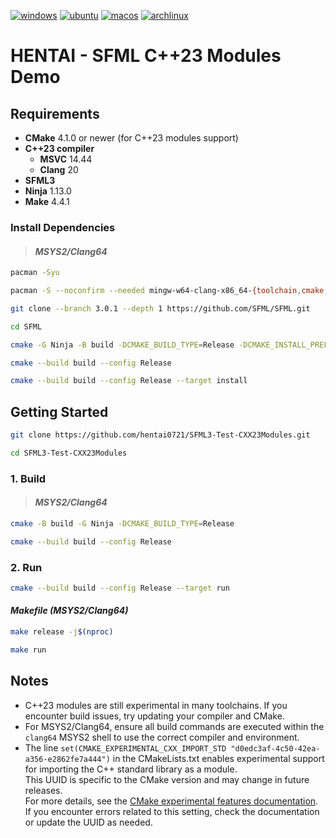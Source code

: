 [![windows](https://github.com/hentai0721/SFML3-Test-CXX23Modules/actions/workflows/windows.yml/badge.svg)](https://github.com/hentai0721/SFML3-Test-CXX23Modules/actions/workflows/windows.yml)
[![ubuntu](https://github.com/hentai0721/SFML3-Test-CXX23Modules/actions/workflows/ubuntu.yml/badge.svg)](https://github.com/hentai0721/SFML3-Test-CXX23Modules/actions/workflows/ubuntu.yml)
[![macos](https://github.com/hentai0721/SFML3-Test-CXX23Modules/actions/workflows/macos.yml/badge.svg)](https://github.com/hentai0721/SFML3-Test-CXX23Modules/actions/workflows/macos.yml)
[![archlinux](https://github.com/hentai0721/SFML3-Test-CXX23Modules/actions/workflows/archlinux.yml/badge.svg)](https://github.com/hentai0721/SFML3-Test-CXX23Modules/actions/workflows/archlinux.yml)
# HENTAI - SFML C++23 Modules Demo

## Requirements

- **CMake** 4.1.0 or newer (for C++23 modules support)
- **C++23 compiler**
  - **MSVC** 14.44
  - **Clang** 20
- **SFML3**
- **Ninja** 1.13.0
- **Make** 4.4.1

### Install Dependencies

> #### ***MSYS2/Clang64***

```sh
pacman -Syu
```

```sh
pacman -S --noconfirm --needed mingw-w64-clang-x86_64-{toolchain,cmake,ninja} base-devel git
```

```sh
git clone --branch 3.0.1 --depth 1 https://github.com/SFML/SFML.git
```

```sh
cd SFML
```

```sh
cmake -G Ninja -B build -DCMAKE_BUILD_TYPE=Release -DCMAKE_INSTALL_PREFIX=/clang64 -DSFML_USE_STATIC_STD_LIBS=ON
```

```sh
cmake --build build --config Release
```

```sh
cmake --build build --config Release --target install
```

## Getting Started

```sh
git clone https://github.com/hentai0721/SFML3-Test-CXX23Modules.git
```

```sh
cd SFML3-Test-CXX23Modules
```

### 1. Build

> #### ***MSYS2/Clang64***

```sh
cmake -B build -G Ninja -DCMAKE_BUILD_TYPE=Release
```

```sh
cmake --build build --config Release
```

### 2. Run

```sh
cmake --build build --config Release --target run
```

#### ***Makefile (MSYS2/Clang64)***

```sh
make release -j$(nproc)
```

```sh
make run
```

## Notes

- C++23 modules are still experimental in many toolchains. If you encounter build issues, try updating your compiler and CMake.
- For MSYS2/Clang64, ensure all build commands are executed within the `clang64` MSYS2 shell to use the correct compiler and environment.
- The line `set(CMAKE_EXPERIMENTAL_CXX_IMPORT_STD "d0edc3af-4c50-42ea-a356-e2862fe7a444")` in the CMakeLists.txt enables experimental support for importing the C++ standard library as a module.  
  This UUID is specific to the CMake version and may change in future releases.  
  For more details, see the [CMake experimental features documentation](https://github.com/Kitware/CMake/blob/v4.0.3/Help/dev/experimental.rst).  
  If you encounter errors related to this setting, check the documentation or update the UUID as needed.